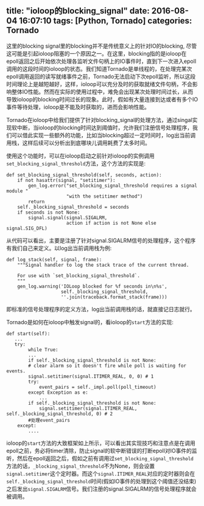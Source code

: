 title: "ioloop的blocking_signal"
date: 2016-08-04 16:07:10
tags: [Python, Tornado]
categories: Tornado
---
这里的blocking signal里的blocking并不是传统意义上的针对IO的blocking, 尽管这可能是引起ioloop阻塞的一个原因之一。在这里，blocking指的是ioloop在epoll返回之后开始依次处理各监听文件句柄上的IO事件时，直到下一次进入epoll调用的这段时间的ioloop的状态。我们知道Tornado是单线程的，在处理完某次epoll调用返回的读写就绪事件之前，Tornado无法启动下次epoll监听，所以这段时间理论上是越短越好，这样，ioloop可以充分及时的获取就绪文件句柄，不会影响整体IO性能。然而在实际的使用过程中，难免会出现某次处理时间过长，从而导致ioloop的blocking时间过长的现象。此时，假如有大量连接到达或者有多个IO事件等待处理，ioloop是不能及时获取的，进而会影响性能。

Tornado在ioloop中给我们提供了针对blocking_signal的处理方法，通过singal实现软中断，当ioloop的blocking时间达到阈值时，允许我们注册信号处理程序，我们可以借此实现一些额外的功能，比如当blocking超过一定时间时，log出当前调用栈，这样后续可以分析出到底哪块儿调用耗费了太多时间。

使用这个功能时，可以在ioloop启动之前针对ioloop的实例调用`set_blocking_signal_threshold`方法，这个方法的实现是:

    def set_blocking_signal_threshold(self, seconds, action):
        if not hasattr(signal, "setitimer"):
            gen_log.error("set_blocking_signal_threshold requires a signal module "
                          "with the setitimer method")
            return
        self._blocking_signal_threshold = seconds
        if seconds is not None:
            signal.signal(signal.SIGALRM,
                          action if action is not None else signal.SIG_DFL)

从代码可以看出，主要是注册了针对signal.SIGALRM信号的处理程序，这个程序有我们自己来定义。以log出当前调用栈为例:

    def log_stack(self, signal, frame):
        """Signal handler to log the stack trace of the current thread.

        For use with `set_blocking_signal_threshold`.
        """
        gen_log.warning('IOLoop blocked for %f seconds in\n%s',
                        self._blocking_signal_threshold,
                        ''.join(traceback.format_stack(frame)))

即标准的信号处理程序的定义方法，log出当前调用栈的话，就直接记日志就行。

Tornado是如何在ioloop中触发signal的，看ioloop的`start`方法的实现:

    def start(self):
       ...
       try:
            while True:
            ...
            if self._blocking_signal_threshold is not None:
            # clear alarm so it doesn't fire while poll is waiting for events.
            signal.setitimer(signal.ITIMER_REAL, 0, 0) # 1
            try:
                event_pairs = self._impl.poll(poll_timeout)
            except Exception as e: 
                ...
            if self._blocking_signal_threshold is not None:
                signal.setitimer(signal.ITIMER_REAL, self._blocking_signal_threshold, 0) # 2
            #处理event_pairs
        except:
            ....

ioloop的`start`方法的大致框架如上所示，可以看出其实现技巧和注意点是在调用epoll之前，务必将timer清除，防止signal的软中断错误的打断epoll对IO事件的监听，然后在epoll返回之后，假如之前有调用过`set_blocking_signal_threshold`方法的话，`_blocking_signal_threshold`不为None，则会设置`signal.setitimer`这个定时器。而这个`signal.ITIMER_REAL`对应的定时器则会在`self._blocking_signal_threshold`时间(假如IO事件的处理到这个阈值还没结束)之后发出`signal.SIGALRM`信号。我们注册的signal.SIGALRM的信号处理程序就会被调用。
